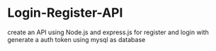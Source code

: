# Login-Register-API
create an API using Node.js and express.js for register and login with generate a auth token using mysql as database
